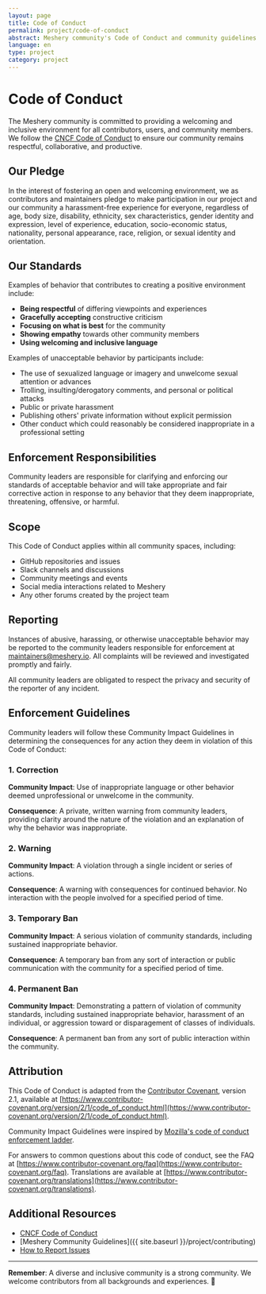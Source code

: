 ```yaml
---
layout: page
title: Code of Conduct
permalink: project/code-of-conduct
abstract: Meshery community's Code of Conduct and community guidelines.
language: en
type: project
category: project
---
```


# Code of Conduct

The Meshery community is committed to providing a welcoming and inclusive environment for all contributors, users, and community members. We follow the [CNCF Code of Conduct](https://github.com/cncf/foundation/blob/master/code-of-conduct.md) to ensure our community remains respectful, collaborative, and productive.

## Our Pledge

In the interest of fostering an open and welcoming environment, we as contributors and maintainers pledge to make participation in our project and our community a harassment-free experience for everyone, regardless of age, body size, disability, ethnicity, sex characteristics, gender identity and expression, level of experience, education, socio-economic status, nationality, personal appearance, race, religion, or sexual identity and orientation.

## Our Standards

Examples of behavior that contributes to creating a positive environment include:

- **Being respectful** of differing viewpoints and experiences
- **Gracefully accepting** constructive criticism
- **Focusing on what is best** for the community
- **Showing empathy** towards other community members
- **Using welcoming and inclusive language**

Examples of unacceptable behavior by participants include:

- The use of sexualized language or imagery and unwelcome sexual attention or advances
- Trolling, insulting/derogatory comments, and personal or political attacks
- Public or private harassment
- Publishing others' private information without explicit permission
- Other conduct which could reasonably be considered inappropriate in a professional setting

## Enforcement Responsibilities

Community leaders are responsible for clarifying and enforcing our standards of acceptable behavior and will take appropriate and fair corrective action in response to any behavior that they deem inappropriate, threatening, offensive, or harmful.

## Scope

This Code of Conduct applies within all community spaces, including:

- GitHub repositories and issues
- Slack channels and discussions
- Community meetings and events
- Social media interactions related to Meshery
- Any other forums created by the project team

## Reporting

Instances of abusive, harassing, or otherwise unacceptable behavior may be reported to the community leaders responsible for enforcement at [maintainers@meshery.io](mailto:maintainers@meshery.io). All complaints will be reviewed and investigated promptly and fairly.

All community leaders are obligated to respect the privacy and security of the reporter of any incident.

## Enforcement Guidelines

Community leaders will follow these Community Impact Guidelines in determining the consequences for any action they deem in violation of this Code of Conduct:

### 1. Correction

**Community Impact**: Use of inappropriate language or other behavior deemed unprofessional or unwelcome in the community.

**Consequence**: A private, written warning from community leaders, providing clarity around the nature of the violation and an explanation of why the behavior was inappropriate.

### 2. Warning

**Community Impact**: A violation through a single incident or series of actions.

**Consequence**: A warning with consequences for continued behavior. No interaction with the people involved for a specified period of time.

### 3. Temporary Ban

**Community Impact**: A serious violation of community standards, including sustained inappropriate behavior.

**Consequence**: A temporary ban from any sort of interaction or public communication with the community for a specified period of time.

### 4. Permanent Ban

**Community Impact**: Demonstrating a pattern of violation of community standards, including sustained inappropriate behavior, harassment of an individual, or aggression toward or disparagement of classes of individuals.

**Consequence**: A permanent ban from any sort of public interaction within the community.

## Attribution

This Code of Conduct is adapted from the [Contributor Covenant](https://www.contributor-covenant.org), version 2.1, available at [https://www.contributor-covenant.org/version/2/1/code_of_conduct.html](https://www.contributor-covenant.org/version/2/1/code_of_conduct.html).

Community Impact Guidelines were inspired by [Mozilla's code of conduct enforcement ladder](https://github.com/mozilla/diversity).

For answers to common questions about this code of conduct, see the FAQ at [https://www.contributor-covenant.org/faq](https://www.contributor-covenant.org/faq). Translations are available at [https://www.contributor-covenant.org/translations](https://www.contributor-covenant.org/translations).

## Additional Resources

- [CNCF Code of Conduct](https://github.com/cncf/foundation/blob/master/code-of-conduct.md)
- [Meshery Community Guidelines]({{ site.baseurl }}/project/contributing)
- [How to Report Issues](mailto:maintainers@meshery.io)

---

**Remember**: A diverse and inclusive community is a strong community. We welcome contributors from all backgrounds and experiences. 🎈
